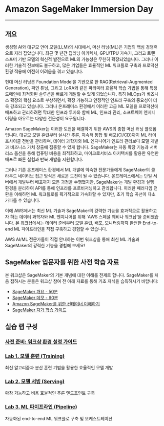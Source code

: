# Amazon SageMaker Immersion Day
---

## 개요

생성형 AI와 대규모 언어 모델(LLM)의 시대에서, 머신 러닝(ML)은 기업의 핵심 경쟁력으로 자리 잡았습니다. 최근 몇 년간 딥러닝 아키텍처, GPU/TPU 가속기, 그리고 트랜스포머 기반 모델의 혁신적 발전으로 ML의 가능성은 무한히 확장되었습니다. 그러나 이러한 기술적 진보에도 불구하고, 많은 기업들은 효율적인 ML 워크플로 구축과 프로덕션 환경 적용에 여전히 어려움을 겪고 있습니다.

현대 머신 러닝은 Foundation Model을 기반으로 한 RAG(Retrieval-Augmented Generation), 파인 튜닝, 그리고 LoRA와 같은 파라미터 효율적 학습 기법을 통해 특정 도메인에 최적화된 솔루션을 빠르게 개발할 수 있게 되었습니다. 특히 MLOps가 비즈니스 확장의 핵심 요소로 부상하면서, 확장 가능하고 안정적인 인프라 구축의 중요성이 더욱 강조되고 있습니다. 그러나 온프레미스 환경에서 이러한 고급 ML 모델을 프로덕션에 배포하고 관리하려면 막대한 인프라 투자와 함께 ML, 인프라 관리, 소프트웨어 엔지니어링을 아우르는 다양한 전문성이 요구됩니다.

Amazon SageMaker는 이러한 도전을 해결하기 위한 AWS의 종합 머신 러닝 플랫폼입니다. 대규모 모델 훈련부터 실시간 추론, 지속적 통합 및 배포(CI/CD)까지 ML 라이프사이클 전반을 관리하며, 데이터 과학자와 ML 엔지니어가 인프라 관리보다 모델 개발과 비즈니스 가치 창출에 집중할 수 있게 합니다. SageMaker는 자동 확장 기능과 서버리스 옵션을 통해 컴퓨팅 비용을 최적화하고, 마이크로서비스 아키텍처를 활용한 유연한 배포로 빠른 실험과 반복 개발을 지원합니다.

그러나 기존 온프레미스 환경에서 ML 개발에 익숙한 전문가들에게 SageMaker의 클라우드 네이티브 접근 방식은 새로운 도전이 될 수 있습니다. 온프레미스에서는 단일 서버에서 개발부터 배포까지 모든 과정을 수행했지만, SageMaker는 개발 환경과 실행 환경을 분리하여 API를 통해 인프라를 프로비저닝하고 관리합니다. 이러한 패러다임 전환을 이해하면 ML 워크플로를 획기적으로 가속화할 수 있지만, 초기 학습 곡선이 다소 가파를 수 있습니다.

이에 AWS에서는 최신 ML 기술과 SageMaker의 강력한 기능을 효과적으로 활용하고자 하는 데이터 과학자와 ML 엔지니어를 위해 'AWS 스페셜 웨비나 워크샵'을 준비했습니다. 본 워크샵에서는 데이터 준비부터 모델 훈련, 배포, 모니터링까지 완전한 End-to-end ML 파이프라인을 직접 구축하고 경험할 수 있습니다.

AWS AI/ML 전문가들이 직접 안내하는 이번 워크샵을 통해 최신 ML 기술과 SageMaker의 강력한 기능을 경험해 보세요!

## SageMaker 입문자를 위한 사전 학습 자료

본 워크샵은 SageMaker의 기본 개념에 대한 이해를 전제로 합니다. SageMaker를 처음 접하시는 분들은 워크샵 참여 전 아래 자료를 통해 기초 지식을 습득하시기 바랍니다:

- [SageMaker 개요 - 50분](https://www.youtube.com/watch?v=jF2BN98KBlg)
- [SageMaker 데모 - 60분](https://www.youtube.com/watch?v=miIVGlq6OUk)
- [Amazon SageMaker를 위한 컨테이너 이해하기](CONTAINERS_FOR_SM.md)
- [SageMaker 자가 학습 가이드](https://github.com/gonsoomoon-ml/Self-Study-On-SageMaker)
  
## 실습 랩 구성

### [사전 준비: 워크샵 환경 설정 가이드](setup) 

### [Lab 1. 모델 훈련 (Training)](lab_1_training)
최신 알고리즘과 분산 훈련 기법을 활용한 효율적인 모델 개발

### [Lab 2. 모델 서빙 (Serving)](lab_2_serving)
확장 가능하고 비용 효율적인 추론 엔드포인트 구축

### [Lab 3. ML 파이프라인 (Pipeline)](lab_3_pipeline)
자동화된 end-to-end ML 워크플로 구축 및 오케스트레이션
